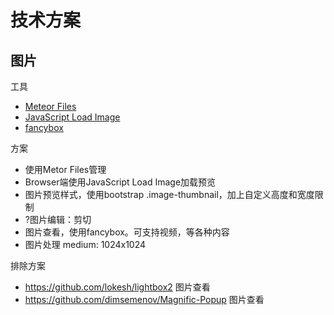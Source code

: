 # 技术方案

## 图片

工具
- [Meteor Files](https://github.com/VeliovGroup/Meteor-Files/wiki)
- [JavaScript Load Image](https://github.com/blueimp/JavaScript-Load-Image)
- [fancybox](https://github.com/fancyapps/fancybox)

方案
- 使用Metor Files管理
- Browser端使用JavaScript Load Image加载预览
- 图片预览样式，使用bootstrap .image-thumbnail，加上自定义高度和宽度限制
- ?图片编辑：剪切
- 图片查看，使用fancybox。可支持视频，等各种内容
- 图片处理 medium: 1024x1024

排除方案
- https://github.com/lokesh/lightbox2 图片查看
- https://github.com/dimsemenov/Magnific-Popup 图片查看
